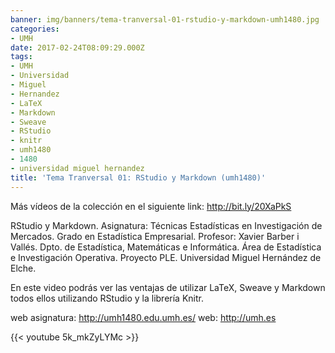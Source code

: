 ```yaml
---
banner: img/banners/tema-tranversal-01-rstudio-y-markdown-umh1480.jpg
categories:
- UMH
date: 2017-02-24T08:09:29.000Z
tags:
- UMH
- Universidad
- Miguel
- Hernandez
- LaTeX
- Markdown
- Sweave
- RStudio
- knitr
- umh1480
- 1480
- universidad miguel hernandez
title: 'Tema Tranversal 01: RStudio y Markdown (umh1480)'
---
```


Más vídeos de la colección en el siguiente link: http://bit.ly/20XaPkS

RStudio y Markdown.
Asignatura: Técnicas Estadísticas en Investigación de Mercados.
Grado en Estadística Empresarial.
Profesor: Xavier Barber i Vallés.
Dpto. de Estadística, Matemáticas e Informática.
Área de Estadística e Investigación Operativa.
Proyecto PLE. Universidad Miguel Hernández de Elche.

En este video podrás ver las ventajas de utilizar LaTeX, Sweave y Markdown todos ellos utilizando RStudio y la librería Knitr.

web asignatura: http://umh1480.edu.umh.es/
web: http://umh.es

{{< youtube 5k_mkZyLYMc >}}
